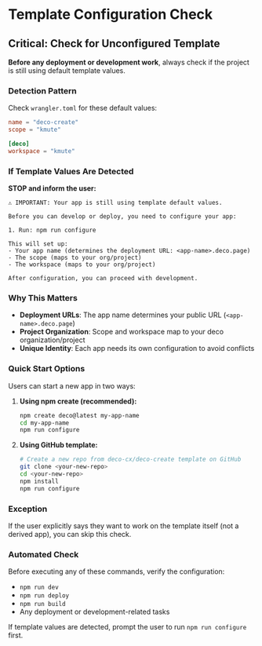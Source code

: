 # Template Configuration Check

## Critical: Check for Unconfigured Template

**Before any deployment or development work**, always check if the project is still using default template values.

### Detection Pattern

Check `wrangler.toml` for these default values:

```toml
name = "deco-create"
scope = "kmute"

[deco]
workspace = "kmute"
```

### If Template Values Are Detected

**STOP and inform the user:**

```
⚠️ IMPORTANT: Your app is still using template default values.

Before you can develop or deploy, you need to configure your app:

1. Run: npm run configure

This will set up:
- Your app name (determines the deployment URL: <app-name>.deco.page)
- The scope (maps to your org/project)
- The workspace (maps to your org/project)

After configuration, you can proceed with development.
```

### Why This Matters

- **Deployment URLs**: The app name determines your public URL (`<app-name>.deco.page`)
- **Project Organization**: Scope and workspace map to your deco organization/project
- **Unique Identity**: Each app needs its own configuration to avoid conflicts

### Quick Start Options

Users can start a new app in two ways:

1. **Using npm create (recommended):**
   ```bash
   npm create deco@latest my-app-name
   cd my-app-name
   npm run configure
   ```

2. **Using GitHub template:**
   ```bash
   # Create a new repo from deco-cx/deco-create template on GitHub
   git clone <your-new-repo>
   cd <your-new-repo>
   npm install
   npm run configure
   ```

### Exception

If the user explicitly says they want to work on the template itself (not a derived app), you can skip this check.

### Automated Check

Before executing any of these commands, verify the configuration:
- `npm run dev`
- `npm run deploy`
- `npm run build`
- Any deployment or development-related tasks

If template values are detected, prompt the user to run `npm run configure` first.

